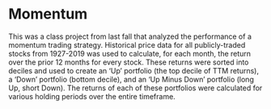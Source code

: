 # Momentum

This was a class project from last fall that analyzed the performance of a momentum trading strategy. Historical price data for all publicly-traded stocks from 1927-2019 was used to calculate, for each month, the return over the prior 12 months for every stock. These returns were sorted into deciles and used to create an ‘Up’ portfolio (the top decile of TTM returns), a ‘Down’ portfolio (bottom decile), and an ‘Up Minus Down’ portfolio (long Up, short Down). The returns of each of these portfolios were calculated for various holding periods over the entire timeframe. 
